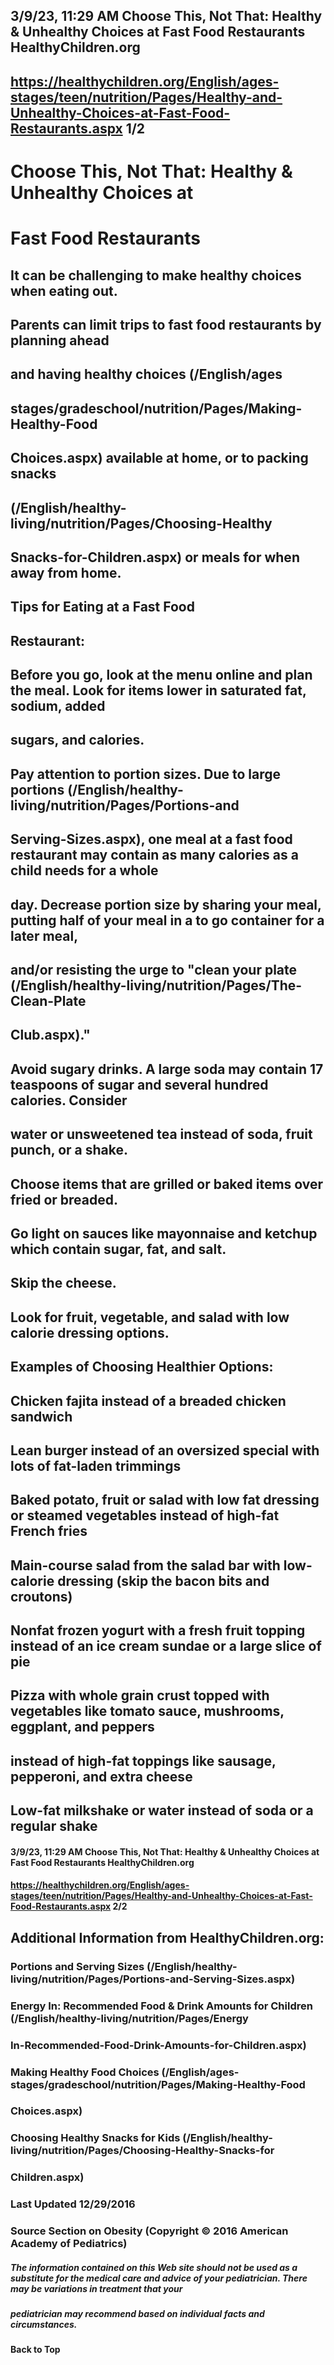 ## 3/9/23, 11:29 AM Choose This, Not That: Healthy & Unhealthy Choices at Fast Food Restaurants HealthyChildren.org 

## https://healthychildren.org/English/ages-stages/teen/nutrition/Pages/Healthy-and-Unhealthy-Choices-at-Fast-Food-Restaurants.aspx 1/2 

# Choose This, Not That: Healthy & Unhealthy Choices at 

# Fast Food Restaurants 

## It can be challenging to make healthy choices when eating out. 

## Parents can limit trips to fast food restaurants by planning ahead 

## and having healthy choices (/English/ages

## stages/gradeschool/nutrition/Pages/Making-Healthy-Food

## Choices.aspx) available at home, or to packing snacks 

## (/English/healthy-living/nutrition/Pages/Choosing-Healthy

## Snacks-for-Children.aspx) or meals for when away from home. 

## Tips for Eating at a Fast Food 

## Restaurant: 

## Before you go, look at the menu online and plan the meal. Look for items lower in saturated fat, sodium, added 

## sugars, and calories. 

## Pay attention to portion sizes. Due to large portions (/English/healthy-living/nutrition/Pages/Portions-and

## Serving-Sizes.aspx), one meal at a fast food restaurant may contain as many calories as a child needs for a whole 

## day. Decrease portion size by sharing your meal, putting half of your meal in a to go container for a later meal, 

## and/or resisting the urge to "clean your plate (/English/healthy-living/nutrition/Pages/The-Clean-Plate

## Club.aspx)." 

## Avoid sugary drinks. A large soda may contain 17 teaspoons of sugar and several hundred calories. Consider 

## water or unsweetened tea instead of soda, fruit punch, or a shake. 

## Choose items that are grilled or baked items over fried or breaded. 

## Go light on sauces like mayonnaise and ketchup which contain sugar, fat, and salt. 

## Skip the cheese. 

## Look for fruit, vegetable, and salad with low calorie dressing options. 

## Examples of Choosing Healthier Options: 

## Chicken fajita instead of a breaded chicken sandwich 

## Lean burger instead of an oversized special with lots of fat-laden trimmings 

## Baked potato, fruit or salad with low fat dressing or steamed vegetables instead of high-fat French fries 

## Main-course salad from the salad bar with low-calorie dressing (skip the bacon bits and croutons) 

## Nonfat frozen yogurt with a fresh fruit topping instead of an ice cream sundae or a large slice of pie 

## Pizza with whole grain crust topped with vegetables like tomato sauce, mushrooms, eggplant, and peppers 

## instead of high-fat toppings like sausage, pepperoni, and extra cheese 

## Low-fat milkshake or water instead of soda or a regular shake 


#### 3/9/23, 11:29 AM Choose This, Not That: Healthy & Unhealthy Choices at Fast Food Restaurants HealthyChildren.org 

#### https://healthychildren.org/English/ages-stages/teen/nutrition/Pages/Healthy-and-Unhealthy-Choices-at-Fast-Food-Restaurants.aspx 2/2 

## Additional Information from HealthyChildren.org: 

### Portions and Serving Sizes (/English/healthy-living/nutrition/Pages/Portions-and-Serving-Sizes.aspx) 

### Energy In: Recommended Food & Drink Amounts for Children (/English/healthy-living/nutrition/Pages/Energy

### In-Recommended-Food-Drink-Amounts-for-Children.aspx) 

### Making Healthy Food Choices (/English/ages-stages/gradeschool/nutrition/Pages/Making-Healthy-Food

### Choices.aspx) 

### Choosing Healthy Snacks for Kids (/English/healthy-living/nutrition/Pages/Choosing-Healthy-Snacks-for

### Children.aspx) 

### Last Updated 12/29/2016 

### Source Section on Obesity (Copyright © 2016 American Academy of Pediatrics) 

##### The information contained on this Web site should not be used as a substitute for the medical care and advice of your pediatrician. There may be variations in treatment that your 

##### pediatrician may recommend based on individual facts and circumstances. 

#### Back to Top 


